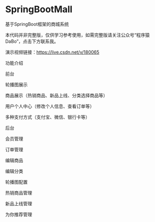 # SpringBootMall
基于SpringBoot框架的商城系统

本代码并非完整版，仅供学习参考使用，如需完整版请关注公众号“程序猿DaBo”，点击下方联系我。

演示视频链接：https://live.csdn.net/v/180065

功能介绍

前台

轮播图展示

商品展示（热销商品、新品上线、分类选择商品等）

用户个人中心（修改个人信息、查看订单等）

多种支付方式（支付宝、微信、银行卡等）

后台

会员管理

订单管理

编辑商品

编辑分类

轮播图配置

热销商品管理

新品上线管理

为你推荐管理

